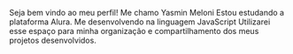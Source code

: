 Seja bem vindo ao meu perfil!
Me chamo Yasmin Meloni
Estou estudando a plataforma Alura.
Me desenvolvendo na linguagem JavaScript
Utilizarei esse espaço para minha organização e compartilhamento dos meus projetos desenvolvidos.
